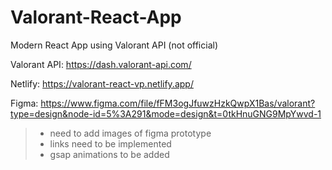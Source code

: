 # Valorant-React-App

Modern React App using Valorant API (not official)

Valorant API: https://dash.valorant-api.com/

Netlify: https://valorant-react-vp.netlify.app/

Figma: https://www.figma.com/file/fFM3ogJfuwzHzkQwpX1Bas/valorant?type=design&node-id=5%3A291&mode=design&t=0tkHnuGNG9MpYwvd-1

> - need to add images of figma prototype
> - links need to be implemented
> - gsap animations to be added
